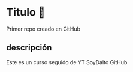 # Titulo 🥑
Primer repo creado en GitHub

## descripción
Este es un curso seguido de YT SoyDalto GitHub
